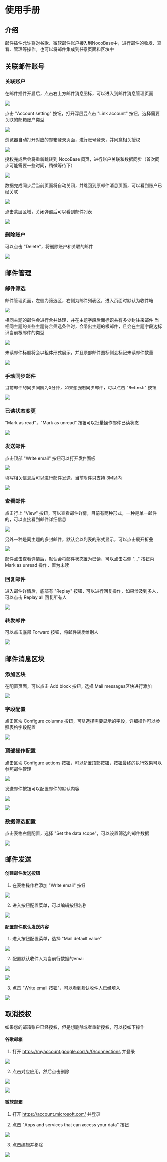 # 使用手册

<PluginInfo name="email-manager"></PluginInfo>

## 介绍
邮件插件允许将对谷歌、微软邮件账户接入到NocoBase中，进行邮件的收发、查看、管理等操作。也可以将邮件集成到任意页面和区块中


## 关联邮件账号

### 关联账户

在邮件插件开启后，点击右上方邮件消息图标，可以进入到邮件消息管理页面

![](https://static-docs.nocobase.com/mail-1733816161753.png)

点击 "Account setting" 按钮，打开浮层后点击 "Link account" 按钮，选择需要关联的邮箱账户类型

![](https://static-docs.nocobase.com/mail-1733816162279.png)

浏览器自动打开对应的邮箱登录页面，进行账号登录，并同意相关授权

![](https://static-docs.nocobase.com/mail-1733816162534.png)

授权完成后会将重新跳转到 NocoBase 网页，进行账户关联和数据同步（首次同步可能需要一些时间，稍微等待下）

![](https://static-docs.nocobase.com/mail-1733816162794.png)

数据完成同步后当前页面将自动关闭，并跳回到原邮件消息页面，可以看到账户已经关联

![](https://static-docs.nocobase.com/mail-1733816163177.png)

点击蒙层区域，关闭弹窗后可以看到邮件列表

![](https://static-docs.nocobase.com/mail-1733816163503.png)

### 删除账户
可以点击 "Delete"，将删除账户和关联的邮件

![](https://static-docs.nocobase.com/mail-1733816163758.png)


## 邮件管理

### 邮件筛选

邮件管理页面，左侧为筛选区，右侧为邮件列表区，进入页面时默认为收件箱

![](https://static-docs.nocobase.com/mail-1733816165536.png)

相同主题的邮件会进行合并处理，并在主题字段后面标识共有多少封往来邮件
当相同主题的某些主题符合筛选条件时，会带出主题的根邮件，且会在主题字段边标识当前根邮件的类型

![](https://static-docs.nocobase.com/mail-1733816165797.png)

未读邮件标题将会以粗体形式展示，并且顶部邮件图标侧会标记未读邮件数量

![](https://static-docs.nocobase.com/mail-1733816166067.png)

### 手动同步邮件

当前邮件的同步间隔为5分钟，如果想强制同步邮件，可以点击 "Refresh" 按钮

![](https://static-docs.nocobase.com/mail-1733816166364.png)

### 已读状态变更

"Mark as read"，"Mark as unread" 按钮可以批量操作邮件已读状态

![](https://static-docs.nocobase.com/mail-1733816166621.png)

### 发送邮件

点击顶部 "Write email" 按钮可以打开发件面板

![](https://static-docs.nocobase.com/mail-1733816166970.png)

填写相关信息后可以进行邮件发送，当前附件只支持 3M以内

![](https://static-docs.nocobase.com/mail-1733816167214.png)

### 查看邮件

点击行上 "View" 按钮，可以查看邮件详情，目前有两种形式，一种是单一邮件的，可以直接看到邮件详细信息

![](https://static-docs.nocobase.com/mail-1733816167456.png)

另外一种是同主题的多封邮件，默认会以列表的形式显示，可以点击展开折叠

![](https://static-docs.nocobase.com/mail-1733816167750.png)

邮件点击查看详情后，默认会将邮件状态置为已读，可以点击右侧 "..." 按钮内 Mark as unread 操作，置为未读

### 回复邮件

进入邮件详情后，底部有 "Replay" 按钮，可以进行回复操作，如果涉及到多人，可以点击 Replay all 回复所有人

![](https://static-docs.nocobase.com/mail-1733816167998.png)

### 转发邮件

可以点击底部 Forward 按钮，将邮件转发给别人

![](https://static-docs.nocobase.com/mail-1733816168241.png)

## 邮件消息区块

### 添加区块

在配置页面，可以点击 Add block 按钮，选择 Mail messages区块进行添加

![](https://static-docs.nocobase.com/mail-1733816168487.png)

### 字段配置

点击区块 Configure columns 按钮，可以选择需要显示的字段，详细操作可以参照表格字段配置

![](https://static-docs.nocobase.com/mail-1733816168737.png)

### 顶部操作配置

点击区块 Configure actions 按钮，可以配置顶部按钮，按钮最终的执行效果可以参照邮件管理

![](https://static-docs.nocobase.com/mail-1733816168977.png)

发送邮件按钮可以配置邮件的默认内容

![](https://static-docs.nocobase.com/mail-1733816169243.png)

![](https://static-docs.nocobase.com/mail-1733816169515.png)

### 数据筛选配置

点击表格右侧配置，选择 "Set the data scope"，可以设置筛选的邮件数据

![](https://static-docs.nocobase.com/mail-1733816169764.png)


## 邮件发送

#### 创建邮件发送按钮

1. 在表格操作栏添加 "Write email" 按钮

![](https://static-docs.nocobase.com/mail-1735634129950.png)

2. 进入按钮配置菜单，可以编辑按钮名称

![](https://static-docs.nocobase.com/mail-1735634130387.png)

#### 配置邮件默认发送内容

1. 进入按钮配置菜单，选择 "Mail default value"

![](https://static-docs.nocobase.com/mail-1735634130581.png)

2. 配置默认收件人为当前行数据的email

![](https://static-docs.nocobase.com/mail-1735634130773.png)

![](https://static-docs.nocobase.com/mail-1735634130997.png)

3. 点击 "Write email 按钮"，可以看到默认收件人已经填入

![](https://static-docs.nocobase.com/mail-1735634131163.png)


## 取消授权

如果您的邮箱账户已经授权，但是想删除或者重新授权，可以按如下操作

#### **谷歌邮箱**

1. 打开 https://myaccount.google.com/u/0/connections 并登录

![](https://static-docs.nocobase.com/mail-1735634131347.png)

2. 点击对应应用，然后点击删除

![](https://static-docs.nocobase.com/mail-1735634131518.png)

![](https://static-docs.nocobase.com/mail-1735634131697.png)

#### **微软邮箱**

1. 打开 https://account.microsoft.com/ 并登录
    
2. 点击 "Apps and services that can access your data" 按钮

![](https://static-docs.nocobase.com/mail-1735634131870.png)

3. 点击编辑并移除

![](https://static-docs.nocobase.com/mail-1735634132052.png)